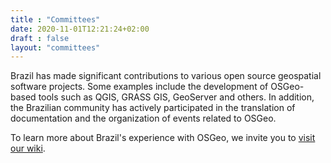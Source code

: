 ```yaml
---
title : "Committees"
date: 2020-11-01T12:21:24+02:00
draft : false
layout: "committees"
---
```


Brazil has made significant contributions to various open source geospatial software projects. Some examples include the development of OSGeo-based tools such as QGIS, GRASS GIS, GeoServer and others. In addition, the Brazilian community has actively participated in the translation of documentation and the organization of events related to OSGeo.

To learn more about Brazil's experience with OSGeo, we invite you to [visit our wiki](https://wiki.osgeo.org/wiki/Brasil).